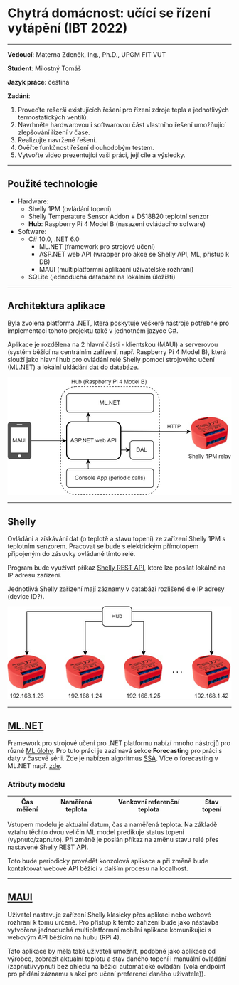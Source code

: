 # **Chytrá domácnost: učící se řízení vytápění** (IBT 2022)

---

**Vedoucí**:
Materna Zdeněk, Ing., Ph.D., UPGM FIT VUT

**Student**:
Milostný Tomáš

**Jazyk práce**:
čeština

**Zadání**:
1. Proveďte rešerši existujících řešení pro řízení zdroje tepla a jednotlivých termostatických ventilů.
1. Navrhněte hardwarovou i softwarovou část vlastního řešení umožňující zlepšování řízení v čase.
1. Realizujte navržené řešení.
1. Ověřte funkčnost řešení dlouhodobým testem.
1. Vytvořte video prezentující vaši práci, její cíle a výsledky.

---
## Použité technologie
* Hardware:
    * Shelly 1PM (ovládání topení)
    * Shelly Temperature Sensor Addon + DS18B20 teplotní senzor
    * **Hub**: Raspberry Pi 4 Model B (nasazení ovládacího sofware)
* Software:
    * C# 10.0, .NET 6.0
        * ML.NET (framework pro strojové učení)
        * ASP.NET web API (wrapper pro akce se Shelly API, ML, přístup k DB)
        * MAUI (multiplatformní aplikační uživatelské rozhraní)
    * SQLite (jednoduchá databáze na lokálním úložišti)

---
## Architektura aplikace
Byla zvolena platforma .NET, která poskytuje veškeré nástroje potřebné pro implementaci tohoto projektu také v jednotném jazyce C#.

Aplikace je rozdělena na 2 hlavní části - klientskou (MAUI) a serverovou (systém běžící na centrálním zařízení, např. Raspberry Pi 4 Model B), která slouží jako hlavní hub pro ovládání relé Shelly pomocí strojového učení (ML.NET) a lokální ukládání dat do databáze.

![diagram architektury](img/diagram.jpg "diagram architektury")

---
## Shelly
Ovládání a získávání dat (o teplotě a stavu topení) ze zařízení Shelly 1PM s teplotním senzorem.
Pracovat se bude s elektrickým přímotopem připojeným do zásuvky ovládané tímto relé.

Program bude využívat příkaz [Shelly REST API](https://shelly-api-docs.shelly.cloud/gen1/#shelly1-shelly1pm), které lze posílat lokálně na IP adresu zařízení.

Jednotlivá Shelly zařízení mají záznamy v databázi rozlišené dle IP adresy (device ID?).

![diagram architektury](img/diagram1.jpg "diagram architektury")

---
## [ML.NET](https://dotnet.microsoft.com/en-us/apps/machinelearning-ai/ml-dotnet)
Framework pro strojové učení pro .NET platformu nabízí mnoho nástrojů pro různé [ML úlohy](https://docs.microsoft.com/en-us/dotnet/machine-learning/resources/tasks?WT.mc_id=dotnet-35129-website).
Pro tuto práci je zazímavá sekce **Forecasting** pro práci s daty v časové sérii.
Zde je nabízen algoritmus [SSA](https://docs.microsoft.com/en-us/dotnet/api/microsoft.ml.timeseriescatalog.forecastbyssa). Více o forecasting v ML.NET např. [zde](https://docs.microsoft.com/en-us/dotnet/machine-learning/tutorials/time-series-demand-forecasting).

### Atributy modelu
| Čas měření   | Naměřená teplota | Venkovní referenční teplota | **Stav topení**  |
| :----------: | :--------------: | :-------------------------: | :--------------: |

Vstupem modelu je aktuální datum, čas a naměřená teplota. Na základě vztahu těchto dvou veličin ML model predikuje status topení (vypnuto/zapnuto). Při změně je poslán příkaz na změnu stavu relé přes nastavené Shelly REST API.

Toto bude periodicky provádět konzolová aplikace a při změně bude kontaktovat webové API běžící v dalším procesu na localhost.

---
## [MAUI](https://docs.microsoft.com/en-us/dotnet/maui/what-is-maui)
Uživatel nastavuje zařízení Shelly klasicky přes aplikaci nebo webové rozhraní k tomu určené.
Pro přístup k těmto zařízení bude jako nástavba vytvořena jednoduchá multiplatformní mobilní aplikace komunikující s webovým API běžícím na hubu (RPi 4). 

Tato aplikace by měla také uživateli umožnit, podobně jako aplikace od výrobce, zobrazit aktuální teplotu a stav daného topení i manuální ovládání (zapnutí/vypnutí bez ohledu na běžící automatické ovládání (volá endpoint pro přidání záznamu s akcí pro učení preferencí daného uživatele)).
